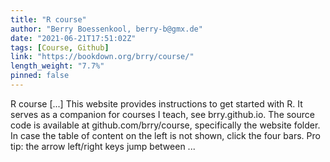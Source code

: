 ```yaml
---
title: "R course"
author: "Berry Boessenkool, berry-b@gmx.de"
date: "2021-06-21T17:51:02Z"
tags: [Course, Github]
link: "https://bookdown.org/brry/course/"
length_weight: "7.7%"
pinned: false
---
```


R course [...] This website provides instructions to get started with R. It serves as a companion for courses I teach, see brry.github.io. The source code is available at github.com/brry/course, specifically the website folder. In case the table of content on the left is not shown, click the four bars. Pro tip: the arrow left/right keys jump between ...
